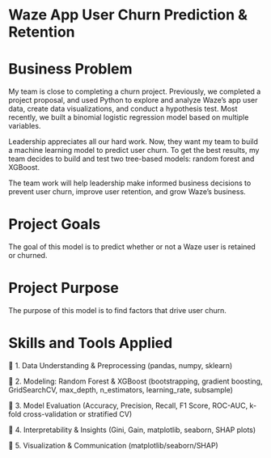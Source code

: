 # Waze App User Churn Prediction & Retention

# Business Problem
My team is close to completing a churn project. Previously, we completed a project proposal, and used Python to explore and analyze Waze’s app user data, create data visualizations, and conduct a hypothesis test. Most recently, we built a binomial logistic regression model based on multiple variables.
 
Leadership appreciates all our hard work. Now, they want my team to build a machine learning model to predict user churn. To get the best results, my team decides to build and test two tree-based models: random forest and XGBoost.

The team work will help leadership make informed business decisions to prevent user churn, improve user retention, and grow Waze’s business.

# Project Goals
The goal of this model is to predict whether or not a Waze user is retained or churned.

# Project Purpose
The purpose of this model is to find factors that drive user churn.

# Skills and Tools Applied
🔹 1. Data Understanding & Preprocessing (pandas, numpy, sklearn)

🔹 2. Modeling: Random Forest & XGBoost (bootstrapping, gradient boosting, GridSearchCV, max_depth, n_estimators, learning_rate, subsample)

🔹 3. Model Evaluation (Accuracy, Precision, Recall, F1 Score, ROC-AUC, k-fold cross-validation or stratified CV)

🔹 4. Interpretability & Insights (Gini, Gain, matplotlib, seaborn, SHAP plots)

🔹 5. Visualization & Communication (matplotlib/seaborn/SHAP)
